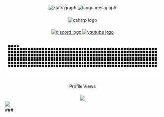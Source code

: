 <div align="center">
  <img src="https://github-readme-stats.vercel.app/api?username=NeonStudios-dev&hide_title=false&hide_rank=false&show_icons=true&include_all_commits=true&count_private=true&disable_animations=false&theme=dracula&locale=en&hide_border=false&order=1" height="150" alt="stats graph"  />
  <img src="https://github-readme-stats.vercel.app/api/top-langs?username=NeonStudios-dev&locale=en&hide_title=false&layout=compact&card_width=320&langs_count=5&theme=dracula&hide_border=false&order=2" height="150" alt="languages graph"  />
</div>

###

<div align="center">
  <img src="https://cdn.jsdelivr.net/gh/devicons/devicon/icons/csharp/csharp-original.svg" height="40" alt="csharp logo"  />
</div>

###

<div align="center">
  <a href="https://discord.gg/PWVfDmc2x7" target="_blank">
    <img src="https://raw.githubusercontent.com/maurodesouza/profile-readme-generator/master/src/assets/icons/social/discord/default.svg" width="52" height="40" alt="discord logo"  />
  </a>
  <a href="https://youtube.com/@neonstudios-dev-main" target="_blank">
    <img src="https://raw.githubusercontent.com/maurodesouza/profile-readme-generator/master/src/assets/icons/social/youtube/default.svg" width="52" height="40" alt="youtube logo"  />
  </a>
</div>

###

<img src="https://raw.githubusercontent.com/NeonStudios-dev/NeonStudios-dev/output/snake.svg" alt="Snake animation" />

###

<p align="center">Profile Views</p>

###

<div align="center">
  <img src="https://profile-counter.glitch.me/NeonStudios-dev/count.svg?"  />
</div>
<div align="left">
  <img src="https://img.shields.io/badge/Arch%20Linux-1793D1?logo=archlinux&logoColor=fff&style=flat">
</div>
###

